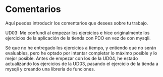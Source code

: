 # Comentarios 

Aquí puedes introducir los comentarios que desees sobre tu trabajo. 

UD03:
Me confundí al empezar los ejercicios e hice originalmente los ejercicios de la aplicación de la tienda con PDO en vez de con mysqli. 

Sé que no he entregado los ejercicios a tiempo, y entiendo que no serán evaluables, pero he optado por intentar completar lo máximo posible y lo mejor posible. Antes de empezar con los de la UD04, he estado actualizando los ejercicios de la UD03, pasando el ejercicio de la tienda a mysqli y creando una librería de funciones. 